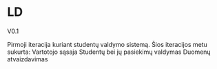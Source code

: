 # LD
  V0.1
  
  
  Pirmoji iteracija kuriant studentų valdymo sistemą.
  Šios iteracijos metu sukurta:
  Vartotojo sąsaja
  Studentų bei jų pasiekimų valdymas
  Duomenų atvaizdavimas
